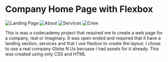 # Company Home Page with Flexbox

![Landing Page](./images/readme_screenshots/landing "Landing Section")
![About](./images/readme_screenshots/about "About")
![Services](./images/readme_screenshots/services "Services")
![Crew](./images/readme_screenshots/crew "Crew")



This is was a codecademy project that required me to create a web page for a
company, real or imaginary. It was open ended and required that it have a landing
section, services and that I use flexbox to create the layout. 
I chose to use a real company Globe N Us becuase I had assets for it already.
This was created using only CSS and HTML

